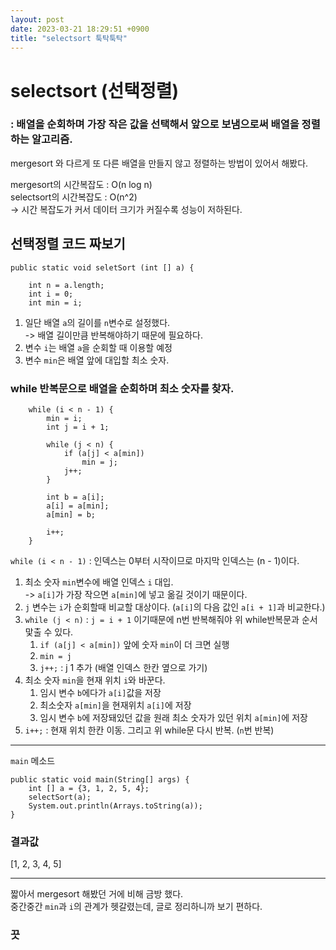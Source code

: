 ```yaml
---
layout: post
date: 2023-03-21 18:29:51 +0900
title: "selectsort 툭탁툭탁"
---
```


# selectsort (선택정렬)  
### : 배열을 순회하며 가장 작은 값을 선택해서 앞으로 보냄으로써 배열을 정렬하는 알고리즘.

mergesort 와 다르게 또 다른 배열을 만들지 않고 정렬하는 방법이 있어서 해봤다.

mergesort의 시간복잡도 : O(n log n)  
selectsort의 시간복잡도 : O(n^2)  
-> 시간 복잡도가 커서 데이터 크기가 커질수록 성능이 저하된다.

## 선택정렬 코드 짜보기
```
public static void seletSort (int [] a) {

	int n = a.length;
	int i = 0;
	int min = i;
```
1. 일단 배열 `a`의 길이를 `n`변수로 설정했다.   
-> 배열 길이만큼 반복해야하기 때문에 필요하다.
2. 변수 `i`는 배열 `a`을 순회할 때 이용할 예정  
3. 변수 `min`은 배열 앞에 대입할 최소 숫자.


### while 반복문으로 배열을 순회하며 최소 숫자를 찾자.
```
	while (i < n - 1) {
		min = i;
		int j = i + 1;
		
		while (j < n) {
			if (a[j] < a[min])
				min = j;
			j++;
		}
		
		int b = a[i];
		a[i] = a[min];
		a[min] = b;

		i++;
	}
```
`while (i < n - 1)` : 인덱스는 0부터 시작이므로 마지막 인덱스는 (n - 1)이다.
1. 최소 숫자 `min`변수에 배열 인덱스 `i` 대입.  
-> `a[i]`가 가장 작으면 `a[min]`에 넣고 옮길 것이기 때문이다.  
2. `j` 변수는 `i`가 순회할때 비교할 대상이다. (`a[i]`의 다음 값인 `a[i + 1]`과 비교한다.)  
3. `while (j < n)` : `j = i + 1` 이기때문에 n번 반복해줘야 위 while반복문과 순서 맟출 수 있다.
	1. `if (a[j] < a[min])` 앞에 숫자 `min`이 더 크면 실행
	2. `min = j` 
	3. `j++;` : j 1 추가 (배열 인덱스 한칸 옆으로 가기)
4. 최소 숫자 `min`을 현재 위치 `i`와 바꾼다.
	1. 임시 변수 `b`에다가 `a[i]`값을 저장
	2. 최소숫자 `a[min]`을 현재위치 `a[i]`에 저장
	3. 임시 변수 `b`에 저장돼있던 값을 원래 최소 숫자가 있던 위치 `a[min]`에 저장
5. `i++;` : 현재 위치 한칸 이동. 그리고 위 while문 다시 반복. (`n`번 반복)


---

`main` 메소드
```
public static void main(String[] args) {
    int [] a = {3, 1, 2, 5, 4};
    selectSort(a);
    System.out.println(Arrays.toString(a));  
}
```
### 결과값
[1, 2, 3, 4, 5]

---


짧아서 mergesort 해봤던 거에 비해 금방 했다.  
중간중간 `min`과 `i`의 관계가 헷갈렸는데, 글로 정리하니까 보기 편하다.


### 끗